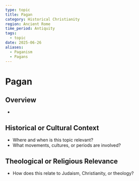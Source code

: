 ```yaml
---
type: topic
title: Pagan
category: Historical Christianity
region: Ancient Rome
time_period: Antiquity
tags:
  - topic
date: 2025-06-26
aliases:
  - Paganism
  - Pagans
---
```


# Pagan

## Overview
- 

## Historical or Cultural Context

- Where and when is this topic relevant?
- What movements, cultures, or periods are involved?

## Theological or Religious Relevance

- How does this relate to Judaism, Christianity, or theology?
